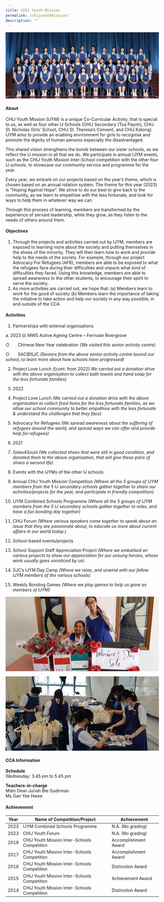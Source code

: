 ```yaml
---
title: CHIJ Youth Mission
permalink: /chijyouthmission/
description: ""
---
```

![](/images/CCA/2023/CHIJ%20YM/chij%20youth%20mission.jpg)

#### **About**
CHIJ Youth Mission (IJYM) is a unique Co-Curricular Activity, that is special to us, as well as four other IJ Schools (CHIJ Secondary (Toa Payoh), CHIJ St. Nicholas Girls’ School, CHIJ St. Theresa’s Convent, and CHIJ Katong). IJYM aims to provide an enabling environment for girls to recognise and promote the dignity of human persons especially the disadvantaged.

This shared vision strengthens the bonds between our sister schools, as we reflect the IJ mission in all that we do. We participate in annual IJYM events, such as the CHIJ Youth Mission Inter-School competition with the other four IJ schools, to showcase our community service and programme for the year.

Every year, we embark on our projects based on the year’s theme, which is chosen based on an annual rotation system. The theme for this year (2023) is "Hoping Against Hope”. We strive to do our best to give back to the community, as we learn to empathise with the less fortunate, and look for ways to help them in whatever way we can.

Through this process of learning, members are transformed by the experience of servant leadership, while they grow, as they listen to the needs of others around them.

#### **Objectives**
 1.  Through the projects and activities carried out by IJYM,  members are exposed to learning more about the society and putting themselves in the shoes of the minority. They will then learn how to work and provide help to the needs of the society. For example, through our project Advocacy For Refugees (AFR), members are able to be exposed to what the refugees face during their difficulties and unpack what kind of difficulties they faced. Using this knowledge, members are able to spread awareness to the other students, to encourage their spirit to serve the society.
2.  As more activities are carried out, we hope that:
(a) Members learn to work for the good of society
(b) Members learn the importance of taking the initiative to take action and help our society in any way possible, in and outside of the CCA


#### **Activities**
1.  Partnerships with external organisations

a. 2023
(i) MWS Active Ageing Centre – Fernvale Rivergrove

○&nbsp;&nbsp;&nbsp;&nbsp;&nbsp;&nbsp; Chinese New Year celebration _(We visited this senior activity centre)_

○&nbsp;&nbsp;&nbsp;&nbsp;&nbsp;&nbsp; SAC@SJC _(Seniors from the above senior activity centre toured our school, to learn more about how schools have progressed)_

2.  Project Love Lunch _(_\[cont. from 2022\] _We carried out a donation drive with the above organisation to collect bath towels and hand soap for the less fortunate families)_

2.  2022

1.  Project Love Lunch _(We carried out a donation drive with the above organisation to collect food items for the less fortunate families, as we allow our school community to better empathise with the less fortunate &amp; understand the challenges that they face)_
2.  Advocacy for Refugees _(We spread awareness about the suffering of refugees around the world, and spread ways we can offer and provide help for refugees)_

3.  2021

1.  Soles4Souls _(We collected shoes that were still in good condition, and donated them to the above organisation, that will give these pairs of shoes a second life)_

2.  Events with the IJYMs of the other IJ schools

1.  Annual CHIJ Youth Mission Competition _(Where all the 5 groups of IJYM members from the 5 IJ secondary schools gather together to share our activities/projects for the year, and participate in friendly competition)_
2.  IJYM Combined Schools Programme _(Where all the 5 groups of IJYM members from the 5 IJ secondary schools gather together to relax, and have a fun bonding day together)_
3.  CHIJ Forum _(Where various speakers come together to speak about an issue that they are passionate about, to educate us more about current affairs in our world today.)_

3.  School-based events/projects

1.  School Support Staff Appreciation Project _(Where we embarked on various projects to show our appreciation for our unsung heroes, whose work usually goes unnoticed by us)_
2.  SJC’s IJYM Day Camp _(Where we relax, and unwind with our fellow IJYM members of the various schools)_
3.  Weekly Bonding Games _(Where we play games to help us grow as members of IJYM)_


![](/images/CCA/Clubs%20and%20Societies/CHIJ%20Youth%20Mission/C2.jpg)

![](/images/CCA/Clubs%20and%20Societies/CHIJ%20Youth%20Mission/C3.jpg)



#### **CCA Information**

**Schedule**        
<br>Wednesday: 3.45 pm to 5.45 pm <br>

**Teachers-in-charge**
<br>Mdm Dewi Juriah Bte Sudirman <br> Ms Gan Yee Hwee<br>


#### **Achievement**


| Year | Name of Competition/Project                   | Achievement          |
|------|-----------------------------------------------|----------------------|
| 2023 | IJYM Combined Schools Programme | N.A. (No grading)|
| 2023 | CHIJ Youth Forum | N.A. (No grading)|
| 2018 | CHIJ Youth Mission Inter-Schools Competition  | Accomplishment Award |
| 2017 | CHIJ Youth Mission Inter-Schools Competition  | Accomplishment Award |
| 2016 | CHIJ Youth Mission Inter-Schools Competition  | Distinction Award    |
| 2015 | CHIJ Youth Mission Inter-Schools Competition  | Achievement Award    |
| 2014 | CHIJ Youth Mission Inter-Schools Competition  | Distinction Award    |
